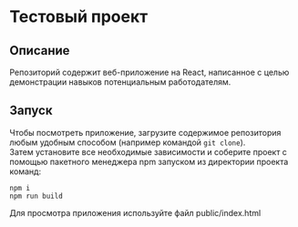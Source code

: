 # Тестовый проект  
## Описание  
Репозиторий содержит веб-приложение на React, написанное с целью демонстрации навыков потенциальным работодателям.  
## Запуск
Чтобы посмотреть приложение, загрузите содержимое репозитория любым удобным способом (например командой `git clone`).  
Затем установите все необходимые зависимости и соберите проект с помощью пакетного менеджера npm запуском из директории проекта команд:
```
npm i 
npm run build
``` 
Для просмотра приложения используйте файл public/index.html  